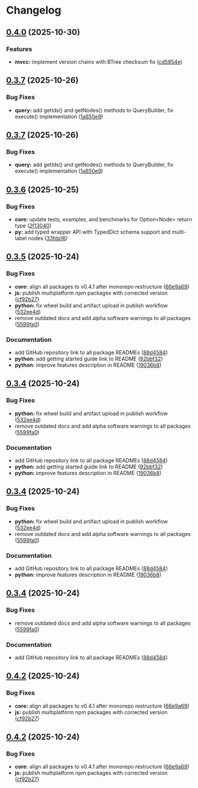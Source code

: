 # Changelog

## [0.4.0](https://github.com/maskdotdev/sombra/compare/sombrapy-v0.3.7...sombrapy-v0.4.0) (2025-10-30)


### Features

* **mvcc:** implement version chains with BTree checksum fix ([cd5854e](https://github.com/maskdotdev/sombra/commit/cd5854ed93e401846403eeb834a5f3c0f789e3bd))

## [0.3.7](https://github.com/maskdotdev/sombra/compare/sombrapy-v0.3.6...sombrapy-v0.3.7) (2025-10-26)


### Bug Fixes

* **query:** add getIds() and getNodes() methods to QueryBuilder, fix execute() implementation ([1a650e9](https://github.com/maskdotdev/sombra/commit/1a650e9d588d48210dc5ba91173d00621f319aef))

## [0.3.7](https://github.com/maskdotdev/sombra/compare/sombrapy-v0.3.6...sombrapy-v0.3.7) (2025-10-26)


### Bug Fixes

* **query:** add getIds() and getNodes() methods to QueryBuilder, fix execute() implementation ([1a650e9](https://github.com/maskdotdev/sombra/commit/1a650e9d588d48210dc5ba91173d00621f319aef))

## [0.3.6](https://github.com/maskdotdev/sombra/compare/sombrapy-v0.3.5...sombrapy-v0.3.6) (2025-10-25)


### Bug Fixes

* **core:** update tests, examples, and benchmarks for Option&lt;Node&gt; return type ([2f13040](https://github.com/maskdotdev/sombra/commit/2f13040bfc94439d42324c5192c10c488c27e04a))
* **py:** add typed wrapper API with TypedDict schema support and multi-label nodes ([33fda16](https://github.com/maskdotdev/sombra/commit/33fda168a7455e769f0781773ae3342e1614fcd8))

## [0.3.5](https://github.com/maskdotdev/sombra/compare/sombrapy-v0.3.4...sombrapy-v0.3.5) (2025-10-24)


### Bug Fixes

* **core:** align all packages to v0.4.1 after monorepo restructure ([66e9a69](https://github.com/maskdotdev/sombra/commit/66e9a69fc433064a43c8dd50ef2bac25e49fdf02))
* **js:** publish multiplatform npm packages with corrected version ([cf92b27](https://github.com/maskdotdev/sombra/commit/cf92b27badd31c06b35189a292ce5fbd6ff96e26))
* **python:** fix wheel build and artifact upload in publish workflow ([532ee4d](https://github.com/maskdotdev/sombra/commit/532ee4dee7a7521b22f8db0e0bbc138eb01e6e35))
* remove outdated docs and add alpha software warnings to all packages ([5599fa0](https://github.com/maskdotdev/sombra/commit/5599fa081642c211aefc96666e0d613a8333f2cd))


### Documentation

* add GitHub repository link to all package READMEs ([88d4584](https://github.com/maskdotdev/sombra/commit/88d4584bb2fccc089ec6caabf7a3a675ebf91232))
* **python:** add getting started guide link to README ([92bbf32](https://github.com/maskdotdev/sombra/commit/92bbf32b135af3c0f59f7ef1d91b8a2bf2688c77))
* **python:** improve features description in README ([19036b8](https://github.com/maskdotdev/sombra/commit/19036b81c58b226e917101b597d3c0c90b6b08c8))

## [0.3.4](https://github.com/maskdotdev/sombra/compare/sombrapy-v0.3.3...sombrapy-v0.3.4) (2025-10-24)


### Bug Fixes

* **python:** fix wheel build and artifact upload in publish workflow ([532ee4d](https://github.com/maskdotdev/sombra/commit/532ee4dee7a7521b22f8db0e0bbc138eb01e6e35))
* remove outdated docs and add alpha software warnings to all packages ([5599fa0](https://github.com/maskdotdev/sombra/commit/5599fa081642c211aefc96666e0d613a8333f2cd))


### Documentation

* add GitHub repository link to all package READMEs ([88d4584](https://github.com/maskdotdev/sombra/commit/88d4584bb2fccc089ec6caabf7a3a675ebf91232))
* **python:** add getting started guide link to README ([92bbf32](https://github.com/maskdotdev/sombra/commit/92bbf32b135af3c0f59f7ef1d91b8a2bf2688c77))
* **python:** improve features description in README ([19036b8](https://github.com/maskdotdev/sombra/commit/19036b81c58b226e917101b597d3c0c90b6b08c8))

## [0.3.4](https://github.com/maskdotdev/sombra/compare/sombrapy-v0.3.3...sombrapy-v0.3.4) (2025-10-24)


### Bug Fixes

* **python:** fix wheel build and artifact upload in publish workflow ([532ee4d](https://github.com/maskdotdev/sombra/commit/532ee4dee7a7521b22f8db0e0bbc138eb01e6e35))
* remove outdated docs and add alpha software warnings to all packages ([5599fa0](https://github.com/maskdotdev/sombra/commit/5599fa081642c211aefc96666e0d613a8333f2cd))


### Documentation

* add GitHub repository link to all package READMEs ([88d4584](https://github.com/maskdotdev/sombra/commit/88d4584bb2fccc089ec6caabf7a3a675ebf91232))
* **python:** improve features description in README ([19036b8](https://github.com/maskdotdev/sombra/commit/19036b81c58b226e917101b597d3c0c90b6b08c8))

## [0.3.4](https://github.com/maskdotdev/sombra/compare/sombrapy-v0.3.3...sombrapy-v0.3.4) (2025-10-24)


### Bug Fixes

* remove outdated docs and add alpha software warnings to all packages ([5599fa0](https://github.com/maskdotdev/sombra/commit/5599fa081642c211aefc96666e0d613a8333f2cd))


### Documentation

* add GitHub repository link to all package READMEs ([88d4584](https://github.com/maskdotdev/sombra/commit/88d4584bb2fccc089ec6caabf7a3a675ebf91232))

## [0.4.2](https://github.com/maskdotdev/sombra/compare/sombrapy-v0.4.1...sombrapy-v0.4.2) (2025-10-24)


### Bug Fixes

* **core:** align all packages to v0.4.1 after monorepo restructure ([66e9a69](https://github.com/maskdotdev/sombra/commit/66e9a69fc433064a43c8dd50ef2bac25e49fdf02))
* **js:** publish multiplatform npm packages with corrected version ([cf92b27](https://github.com/maskdotdev/sombra/commit/cf92b27badd31c06b35189a292ce5fbd6ff96e26))

## [0.4.2](https://github.com/maskdotdev/sombra/compare/sombrapy-v0.4.1...sombrapy-v0.4.2) (2025-10-24)


### Bug Fixes

* **core:** align all packages to v0.4.1 after monorepo restructure ([66e9a69](https://github.com/maskdotdev/sombra/commit/66e9a69fc433064a43c8dd50ef2bac25e49fdf02))
* **js:** publish multiplatform npm packages with corrected version ([cf92b27](https://github.com/maskdotdev/sombra/commit/cf92b27badd31c06b35189a292ce5fbd6ff96e26))
